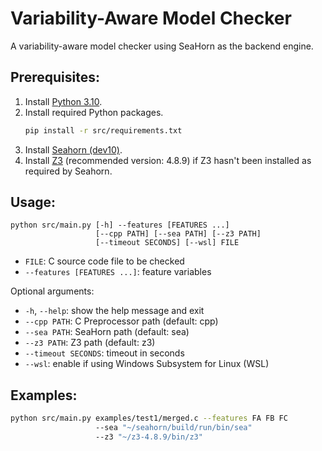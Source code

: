 # Variability-Aware Model Checker

A variability-aware model checker using SeaHorn as the backend engine.

## Prerequisites:
1. Install [Python 3.10](https://www.python.org/downloads/).
2. Install required Python packages.
    ```bash
    pip install -r src/requirements.txt
    ```
3. Install [Seahorn (dev10)](https://github.com/seahorn/seahorn/tree/dev10).
4. Install [Z3](https://github.com/Z3Prover/z3/releases/tag/z3-4.8.9) (recommended version: 4.8.9) if Z3 hasn't been installed as required by Seahorn.

## Usage:
```
python src/main.py [-h] --features [FEATURES ...]
                   [--cpp PATH] [--sea PATH] [--z3 PATH] 
                   [--timeout SECONDS] [--wsl] FILE
```
- `FILE`: C source code file to be checked
- `--features [FEATURES ...]`: feature variables

Optional arguments:

- `-h`, `--help`: show the help message and exit
- `--cpp PATH`: C Preprocessor path (default: cpp)
- `--sea PATH`: SeaHorn path (default: sea)
- `--z3 PATH`: Z3 path (default: z3)
- `--timeout SECONDS`: timeout in seconds
- `--wsl`: enable if using Windows Subsystem for Linux (WSL)

## Examples:
```bash
python src/main.py examples/test1/merged.c --features FA FB FC
                   --sea "~/seahorn/build/run/bin/sea"
                   --z3 "~/z3-4.8.9/bin/z3"
```